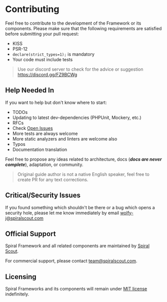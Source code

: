 # Contributing
Feel free to contribute to the development of the Framework or its components. Please make sure that the following
 requirements are satisfied before submitting your pull request:

* KISS
* PSR-12
* `declare(strict_types=1);` is mandatory
* Your code must include tests

> Use our discord server to check for the advice or suggestion https://discord.gg/FZ9BCWg

## Help Needed In
If you want to help but don't know where to start:

* TODOs
* Updating to latest dev-dependencies (PHPUnit, Mockery, etc.)
* RFCs
* Check [Open Issues](https://github.com/spiral/framework/issues)
* More tests are always welcome
* More static analyzers and linters are welcome also
* Typos
* Documentation translation

Feel free to propose any ideas related to architecture, docs (___docs are never complete___),  adaptation, or community.

> Original guide author is not a native English speaker, feel free to create PR for any text corrections.

## Critical/Security Issues
If you found something which shouldn't be there or a bug which opens a security hole, please let me know immediately by email 
[wolfy-j@spiralscout.com](mailto:team@spiralscout.com)

## Official Support
Spiral Framework and all related components are maintained by [Spiral Scout](https://spiralscout.com/). 

For commercial support, please contact team@spiralscout.com.

## Licensing
Spiral Frameworks and its components will remain under [MIT license](/license.md) indefinitely.

